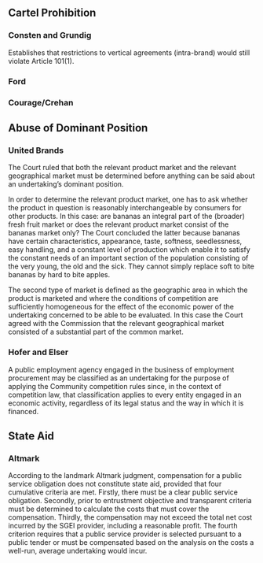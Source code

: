 ## Cartel Prohibition

### Consten and Grundig

Establishes that restrictions to vertical agreements (intra-brand) would still violate Article 101(1).

### Ford

### Courage/Crehan

## Abuse of Dominant Position

### United Brands

The Court ruled that both the relevant product market and the relevant geographical market must be determined before anything can be said about an undertaking’s dominant position. 

In order to  determine the relevant product market, one has to ask whether the product in question is reasonably interchangeable by consumers for other products. In this case: are bananas an integral part of the (broader) fresh fruit market or does the relevant product market consist of the bananas market only? The Court concluded the latter because bananas have certain characteristics, appearance, taste, softness, seedlessness, easy handling, and a constant level of production which enable it to satisfy the constant needs of an important  section of the population consisting of the very young, the old and the sick. They cannot simply replace soft to bite bananas by hard to bite apples.

The second type of market is defined as the geographic area in which the product is marketed and where the conditions of competition are sufficiently homogeneous for the effect of the economic power of the undertaking concerned to be able to be evaluated. In this case the Court agreed with the Commission that the relevant  geographical market consisted of a substantial part of the common market.

### Hofer and Elser

A public employment agency engaged in the business of employment procurement may be classified as an undertaking for the purpose of applying the Community competition rules since, in the context of competition law, that classification applies to every entity engaged in an economic activity, regardless of its legal status and the way in which it is financed.

## State Aid

### Altmark

According to the landmark Altmark judgment, compensation for a public service obligation does not constitute state aid, provided that four cumulative criteria are met. Firstly, there must be a clear public service obligation. Secondly, prior to entrustment objective and transparent criteria must be determined to calculate the costs that must cover the compensation. Thirdly, the compensation may not exceed the total net cost incurred by the SGEI provider, including a reasonable profit. The fourth criterion requires that a public service provider is selected pursuant to a public tender or must be compensated based on the analysis on the costs a well-run, average undertaking would incur.
